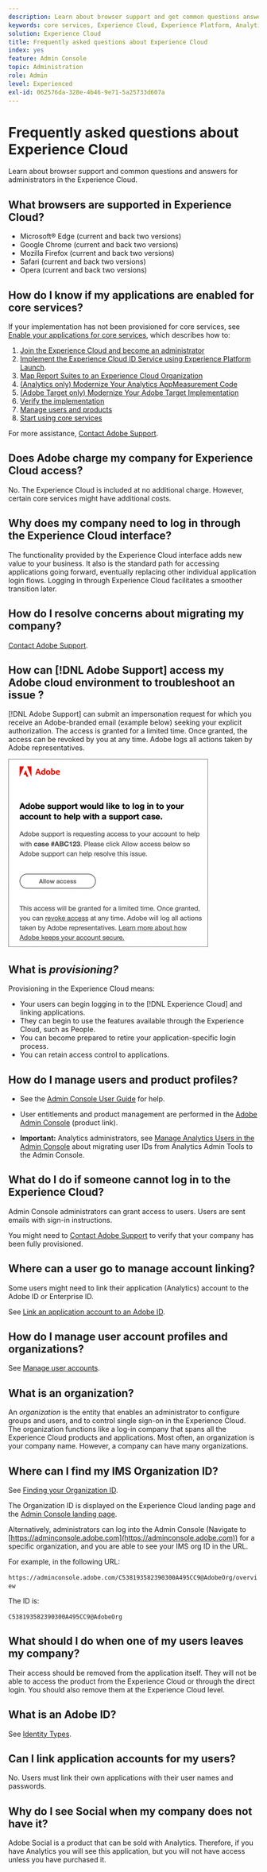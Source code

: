 ```yaml
---
description: Learn about browser support and get common questions answered for administrators in the Adobe Experience Cloud.
keywords: core services, Experience Cloud, Experience Platform, Analytics, Target, user management.
solution: Experience Cloud
title: Frequently asked questions about Experience Cloud 
index: yes
feature: Admin Console
topic: Administration
role: Admin
level: Experienced
exl-id: 062576da-328e-4b46-9e71-5a25733d607a
---
```

# Frequently asked questions about Experience Cloud

Learn about browser support and common questions and answers for administrators in the Experience Cloud.

## What browsers are supported in Experience Cloud?

* Microsoft® Edge (current and back two versions)
* Google Chrome (current and back two versions)
* Mozilla Firefox (current and back two versions)
* Safari (current and back two versions)
* Opera (current and back two versions)

## How do I know if my applications are enabled for core services?

If your implementation has not been provisioned for core services, see [Enable your applications for core services](core-services.md#concept_07ED1D5C64234E77976E6D572E78FB9C), which describes how to: 

1. [Join the Experience Cloud and become an administrator](core-services.md#section_2423F0BD3DF642658103310EE5EA6154)
1. [Implement the Experience Cloud ID Service using Experience Platform Launch](https://experienceleague.adobe.com/docs/experience-platform/tags/get-started/quick-start.html?lang=en).
1. [Map Report Suites to an Experience Cloud Organization](core-services.md#concept_apg_zq2_rw)
1. [(Analytics only) Modernize Your Analytics AppMeasurement Code](core-services.md#section_1798D9D0F05C47E29816AC4EEB9A0913)
1. [(Adobe Target only) Modernize Your Adobe Target Implementation](core-services.md#section_C2F4493C7A36406DAE2266B429A4BD24)
1. [Verify the implementation](core-services.md#section_E641782A0F4F44AF8C9C91216BE330D5)
1. [Manage users and products](core-services.md#section_B6E95F4E0E12483CB9DA99CBC0C5A4AF)
1. [Start using core services](core-services.md#section_960C06093623462E8EA247B3E97274A1)

For more assistance, [Contact Adobe Support](https://experienceleague.adobe.com/?support-solution=General#support).

## Does Adobe charge my company for Experience Cloud access?

No. The Experience Cloud is included at no additional charge. However, certain core services might have additional costs.

## Why does my company need to log in through the Experience Cloud interface?

The functionality provided by the Experience Cloud interface adds new value to your business. It also is the standard path for accessing applications going forward, eventually replacing other individual application login flows. Logging in through Experience Cloud facilitates a smoother transition later.

## How do I resolve concerns about migrating my company?

[Contact Adobe Support](https://experienceleague.adobe.com/?support-solution=General#support). 

## How can [!DNL Adobe Support] access my Adobe cloud environment to troubleshoot an issue ? 

[!DNL Adobe Support] can submit an impersonation request for which you receive an Adobe-branded email (example below) seeking your explicit authorization. The access is granted for a limited time. Once granted, the access can be revoked by you at any time. Adobe logs all actions taken by Adobe representatives.

![](/help/interface/admin-getting-started/assets/support-email.png)

## What is _provisioning?_

Provisioning in the Experience Cloud means:

* Your users can begin logging in to the [!DNL Experience Cloud] and linking applications.
* They can begin to use the features available through the Experience Cloud, such as People.
* You can become prepared to retire your application-specific login process.
* You can retain access control to applications.

## How do I manage users and product profiles?

* See the [Admin Console User Guide](https://helpx.adobe.com/enterprise/admin-guide.html) for help.

* User entitlements and product management are performed in the [Adobe Admin Console](https://adminconsole.adobe.com/enterprise) (product link).

* **Important:** Analytics administrators, see [Manage Analytics Users in the Admin Console](https://experienceleague.adobe.com/docs/analytics/admin/user-product-management/migrate-users/c-migration-tool.html?lang=en) about migrating user IDs from Analytics Admin Tools to the Admin Console. 

## What do I do if someone cannot log in to the Experience Cloud?

Admin Console administrators can grant access to users. Users are sent emails with sign-in instructions. 

You might need to [Contact Adobe Support](https://experienceleague.adobe.com/?support-solution=General#support) to verify that your company has been fully provisioned.

## Where can a user go to manage account linking?

Some users might need to link their application (Analytics) account to the Adobe ID or Enterprise ID. 

See [Link an application account to an Adobe ID](organizations.md#task_FD389E78640848919E247AC5E95B8369). 

## How do I manage user account profiles and organizations?

See [Manage user accounts](organizations.md#topic_C31CB834F109465A82ED57FF0563B3F1). 

## What is an organization?

An *organization* is the entity that enables an administrator to configure groups and users, and to control single sign-on in the Experience Cloud. The organization functions like a log-in company that spans all the Experience Cloud products and applications. Most often, an organization is your company name. However, a company can have many organizations. 

## Where can I find my IMS Organization ID?

See [Finding your Organization ID](organizations.md). 

The Organization ID is displayed on the Experience Cloud landing page and the [Admin Console landing page](https://adminconsole.adobe.com). 

Alternatively, administrators can log into the Admin Console (Navigate to [https://adminconsole.adobe.com](https://adminconsole.adobe.com)) for a specific organization, and you are able to see your IMS org ID in the URL. 

For example, in the following URL: 

`https://adminconsole.adobe.com/C538193582390300A495CC9@AdobeOrg/overview` 

The ID is: 

`C538193582390300A495CC9@AdobeOrg`

## What should I do when one of my users leaves my company?

Their access should be removed from the application itself. They will not be able to access the product from the Experience Cloud or through the direct login. You should also remove them at the Experience Cloud level.

## What is an Adobe ID?

See [Identity Types](https://helpx.adobe.com/enterprise/using/identity.html).

## Can I link application accounts for my users?

No. Users must link their own applications with their user names and passwords.

## Why do I see Social when my company does not have it?

Adobe Social is a product that can be sold with Analytics. Therefore, if you have Analytics you will see this application, but you will not have access unless you have purchased it.
